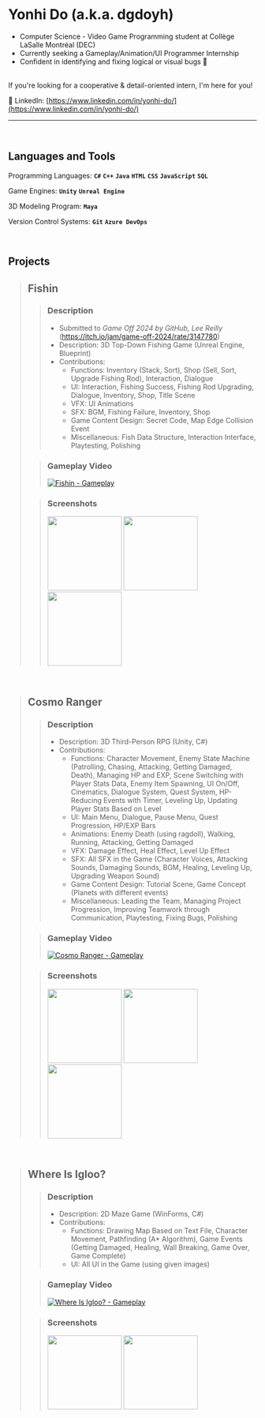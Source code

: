 # Yonhi Do (a.k.a. dgdoyh)


- Computer Science - Video Game Programming student at Collège LaSalle Montréal (DEC) <br />
- Currently seeking a Gameplay/Animation/UI Programmer Internship <br />
- Confident in identifying and fixing logical or visual bugs 🔧 <br />

<br />
If you're looking for a cooperative & detail-oriented intern, I'm here for you! <br />

📩 LinkedIn: [https://www.linkedin.com/in/yonhi-do/](https://www.linkedin.com/in/yonhi-do/)

---

<br />

## Languages and Tools

Programming Languages: **`C#`** **`C++`** **`Java`** **`HTML`** **`CSS`** **`JavaScript`** **`SQL`**  

Game Engines: **`Unity`** **`Unreal Engine`**

3D Modeling Program: **`Maya`** 

Version Control Systems: **`Git`** **`Azure DevOps`**

<br />

## Projects

> ## Fishin
>> ### Description
>> - Submitted to *Game Off 2024 by GitHub, Lee Reilly* (https://itch.io/jam/game-off-2024/rate/3147780)
>> - Description: 3D Top-Down Fishing Game (Unreal Engine, Blueprint)
>> - Contributions:
>>   - Functions: Inventory (Stack, Sort), Shop (Sell, Sort, Upgrade Fishing Rod), Interaction, Dialogue
>>   - UI: Interaction, Fishing Success, Fishing Rod Upgrading, Dialogue, Inventory, Shop, Title Scene
>>   - VFX: UI Animations
>>   - SFX: BGM, Fishing Failure, Inventory, Shop
>>   - Game Content Design: Secret Code, Map Edge Collision Event
>>   - Miscellaneous: Fish Data Structure, Interaction Interface, Playtesting, Polishing
>
>> ### Gameplay Video 
>> 
>> [![Fishin - Gameplay](https://ytcards.demolab.com/?id=Mv7gfqVRNNs&title=Fishin+-+Gameplay&lang=en&background_color=%230d1117&title_color=%23ffffff&stats_color=%23dedede&max_title_lines=1&width=400&border_radius=5&duration=172 "Fishin - Gameplay")](https://www.youtube.com/watch?v=Mv7gfqVRNNs)
>
>> ### Screenshots
>>
>> <img src="https://github.com/user-attachments/assets/d541c511-073b-4f0c-bb28-4e238b8fc661" height="150"/>
>> <img src="https://github.com/user-attachments/assets/5ee45088-eb6f-412f-9844-5ff7735357f3" height="150"/>
>> <img src="https://github.com/user-attachments/assets/7eaa37f8-9211-464e-9555-ac4a30cc2d8c" height="150"/>

<br />

> ## Cosmo Ranger
>> ### Description
>> - Description: 3D Third-Person RPG (Unity, C#)
>> - Contributions:
>>   - Functions: Character Movement, Enemy State Machine (Patrolling, Chasing, Attacking, Getting Damaged, Death), Managing HP and EXP, Scene Switching with Player Stats Data, Enemy Item Spawning, UI On/Off, Cinematics, Dialogue System, Quest System, HP-Reducing Events with Timer, Leveling Up, Updating Player Stats Based on Level
>>   - UI: Main Menu, Dialogue, Pause Menu, Quest Progression, HP/EXP Bars
>>   - Animations: Enemy Death (using ragdoll), Walking, Running, Attacking, Getting Damaged
>>   - VFX: Damage Effect, Heal Effect, Level Up Effect
>>   - SFX: All SFX in the Game (Character Voices, Attacking Sounds, Damaging Sounds, BGM, Healing, Leveling Up, Upgrading Weapon Sound)
>>   - Game Content Design: Tutorial Scene, Game Concept (Planets with different events)
>>   - Miscellaneous: Leading the Team, Managing Project Progression, Improving Teamwork through Communication, Playtesting, Fixing Bugs, Polishing
>
>> ### Gameplay Video 
>> 
>> [![Cosmo Ranger - Gameplay](https://ytcards.demolab.com/?id=1jJAs72NPn4&title=Cosmo+Ranger+-+Gameplay&lang=en&background_color=%230d1117&title_color=%23ffffff&stats_color=%23dedede&max_title_lines=&width=400&border_radius=5&duration=177 "Cosmo Ranger - Gameplay")](https://youtu.be/1jJAs72NPn4?si=MMH90hk0EQx3Eu0W)
>
>> ### Screenshots
>>
>> <img src="https://github.com/user-attachments/assets/795c6949-36b6-4a8d-bb23-1a84c87bc174" height="150"/>
>> <img src="https://github.com/user-attachments/assets/f4947431-e36f-4a3b-b32b-8843a5aac6ac" height="150"/>
>> <img src="https://github.com/user-attachments/assets/be311eb0-4db6-4cf3-a150-8dd57e277b75" height="150"/>

<br />

> ## Where Is Igloo?
>> ### Description
>> - Description: 2D Maze Game (WinForms, C#)
>> - Contributions:
>>   - Functions: Drawing Map Based on Text File, Character Movement, Pathfinding (A* Algorithm), Game Events (Getting Damaged, Healing, Wall Breaking, Game Over, Game Complete)
>>   - UI: All UI in the Game (using given images)
>
>> ### Gameplay Video 
>> 
>> [![Where Is Igloo? - Gameplay](https://ytcards.demolab.com/?id=ZxOaRR7jKgA&title=Where+Is+My+Igloo?+-+Gameplay&lang=en&background_color=%230d1117&title_color=%23ffffff&stats_color=%23dedede&max_title_lines=1&width=400&border_radius=5&duration=52 "Where Is Igloo? - Gameplay")](https://www.youtube.com/watch?v=ZxOaRR7jKgA)
>
>> ### Screenshots
>>
>> <img src="https://github.com/user-attachments/assets/43af551e-4c61-49b8-aaf7-76c01e829508" height="150"/>
>> <img src="https://github.com/user-attachments/assets/2552ea7d-b1d1-41ea-b090-6227d90d147e" height="150"/>

